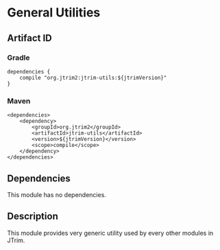 General Utilities
=================

Artifact ID
-----------

### Gradle

    dependencies {
        compile "org.jtrim2:jtrim-utils:${jtrimVersion}"
    }

### Maven

    <dependencies>
        <dependency>
            <groupId>org.jtrim2</groupId>
            <artifactId>jtrim-utils</artifactId>
            <version>${jtrimVersion}</version>
            <scope>compile</scope>
        </dependency>
    </dependencies>


Dependencies
------------

This module has no dependencies.


Description
-----------

This module provides very generic utility used by every other modules in JTrim.
